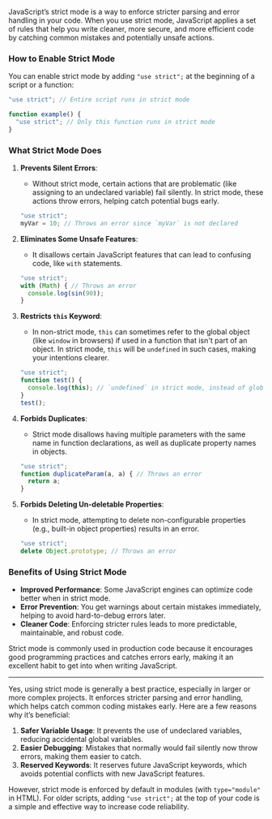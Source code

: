 JavaScript’s strict mode is a way to enforce stricter parsing and error handling in your code. When you use strict mode, JavaScript applies a set of rules that help you write cleaner, more secure, and more efficient code by catching common mistakes and potentially unsafe actions.

### How to Enable Strict Mode

You can enable strict mode by adding `"use strict";` at the beginning of a script or a function:

```javascript
"use strict"; // Entire script runs in strict mode

function example() {
  "use strict"; // Only this function runs in strict mode
}
```

### What Strict Mode Does

1. **Prevents Silent Errors**:
   - Without strict mode, certain actions that are problematic (like assigning to an undeclared variable) fail silently. In strict mode, these actions throw errors, helping catch potential bugs early.
   
   ```javascript
   "use strict";
   myVar = 10; // Throws an error since `myVar` is not declared
   ```

2. **Eliminates Some Unsafe Features**:
   - It disallows certain JavaScript features that can lead to confusing code, like `with` statements. 
   
   ```javascript
   "use strict";
   with (Math) { // Throws an error
     console.log(sin(90));
   }
   ```

3. **Restricts `this` Keyword**:
   - In non-strict mode, `this` can sometimes refer to the global object (like `window` in browsers) if used in a function that isn't part of an object. In strict mode, `this` will be `undefined` in such cases, making your intentions clearer.
   
   ```javascript
   "use strict";
   function test() {
     console.log(this); // `undefined` in strict mode, instead of global object
   }
   test();
   ```

4. **Forbids Duplicates**:
   - Strict mode disallows having multiple parameters with the same name in function declarations, as well as duplicate property names in objects.
   
   ```javascript
   "use strict";
   function duplicateParam(a, a) { // Throws an error
     return a;
   }
   ```

5. **Forbids Deleting Un-deletable Properties**:
   - In strict mode, attempting to delete non-configurable properties (e.g., built-in object properties) results in an error.
   
   ```javascript
   "use strict";
   delete Object.prototype; // Throws an error
   ```

### Benefits of Using Strict Mode

- **Improved Performance**: Some JavaScript engines can optimize code better when in strict mode.
- **Error Prevention**: You get warnings about certain mistakes immediately, helping to avoid hard-to-debug errors later.
- **Cleaner Code**: Enforcing stricter rules leads to more predictable, maintainable, and robust code.

Strict mode is commonly used in production code because it encourages good programming practices and catches errors early, making it an excellent habit to get into when writing JavaScript.

---

Yes, using strict mode is generally a best practice, especially in larger or more complex projects. It enforces stricter parsing and error handling, which helps catch common coding mistakes early. Here are a few reasons why it’s beneficial:

1. **Safer Variable Usage**: It prevents the use of undeclared variables, reducing accidental global variables.
2. **Easier Debugging**: Mistakes that normally would fail silently now throw errors, making them easier to catch.
3. **Reserved Keywords**: It reserves future JavaScript keywords, which avoids potential conflicts with new JavaScript features.

However, strict mode is enforced by default in modules (with `type="module"` in HTML). For older scripts, adding `"use strict";` at the top of your code is a simple and effective way to increase code reliability.
